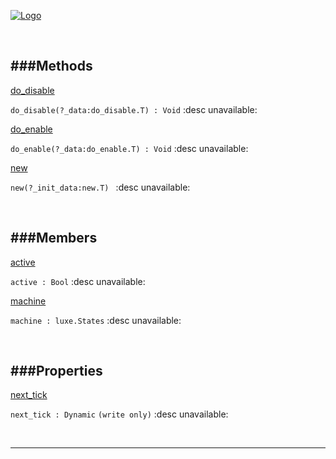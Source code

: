 
[![Logo](http://luxeengine.com/images/logo.png)](index.html)




&nbsp;   

<a class="lift" name="Methods" ></a>
###Methods   
---
<a class="lift" name="do_disable" href="#do_disable">do_disable</a>

```do_disable(?_data:do_disable.T) : Void```
<span class="small_desc_flat"> :desc unavailable: </span>   

<a class="lift" name="do_enable" href="#do_enable">do_enable</a>

```do_enable(?_data:do_enable.T) : Void```
<span class="small_desc_flat"> :desc unavailable: </span>   

<a class="lift" name="new" href="#new">new</a>

```new(?_init_data:new.T) ```
<span class="small_desc_flat"> :desc unavailable: </span>   

&nbsp;   

<a class="lift" name="Members" ></a>
###Members   
---
<a class="lift" name="active" href="#active">active</a>

```active : Bool```
<span class="small_desc_flat"> :desc unavailable: </span>   

<a class="lift" name="machine" href="#machine">machine</a>

```machine : luxe.States```
<span class="small_desc_flat"> :desc unavailable: </span>   

&nbsp;   

<a class="lift" name="Properties" ></a>
###Properties   
---
<a class="lift" name="next_tick" href="#next_tick">next_tick</a>

```next_tick : Dynamic```
<span class="small_desc_flat"> `(write only)` :desc unavailable: </span>   



&nbsp;
&nbsp;
&nbsp;

---  


&nbsp;   
&nbsp;   